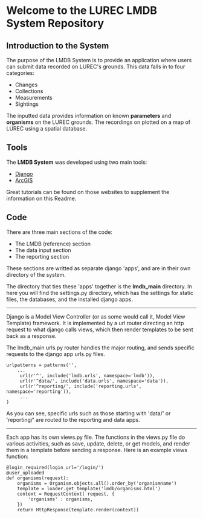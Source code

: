 # Welcome to the LUREC LMDB System Repository

Introduction to the System
--------------------------
The purpose of the LMDB System is to provide an application where users can submit data recorded on LUREC's grounds.  This data falls in to four categories:

* Changes
* Collections
* Measurements
* Sightings

The inputted data provides information on known **parameters** and **organisms** on the LUREC grounds.  The recordings on plotted on a map of LUREC using a spatial database.

Tools
-----------------

The **LMDB System** was developed using two main tools:

* [Django](https://www.djangoproject.com/)
* [ArcGIS](https://developers.arcgis.com/javascript/)

Great tutorials can be found on those websites to supplement the information on this Readme.

Code
------------------
There are three main sections of the code:

* The LMDB (reference) section
* The data input section
* The reporting section

These sections are writted as separate django 'apps', and are in their own directory of the system.

The directory that ties these 'apps' together is the **lmdb_main** directory. In here you will find the settings.py directory, which has the settings for static files, the databases, and the installed django apps.

---
Django is a Model View Controller (or as some would call it, Model View Template) framework.  It is implemented by a url router directing an http request to what django calls views, which then render templates to be sent back as a response.

The lmdb_main urls.py router handles the major routing, and sends specific requests to the django app urls.py files.

```
urlpatterns = patterns('',
	...
     url(r'^', include('lmdb.urls', namespace='lmdb')),
     url(r'^data/', include('data.urls', namespace='data')),
     url(r'^reporting/', include('reporting.urls', namespace='reporting')),
     ...
)
```
As you can see, specific urls such as those starting with 'data/' or 'reporting/' are routed to the reporting and data apps.

---
Each app has its own views.py file.  The functions in the views.py file do various activities, such as save, update, delete, or get models, and render them in a template before sending a response.
Here is an example views function:

```
@login_required(login_url='/login/')
@user_uploaded
def organisms(request):
    organisms = Organism.objects.all().order_by('organismname')
    template = loader.get_template('lmdb/organisms.html')
    context = RequestContext( request, {
        'organisms' : organisms,
    })
    return HttpResponse(template.render(context))
 ```
 